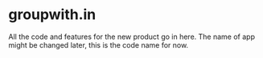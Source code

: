groupwith.in
============

All the code and features for the new product go in here. The name of app might be changed later, this is the code name for now.
